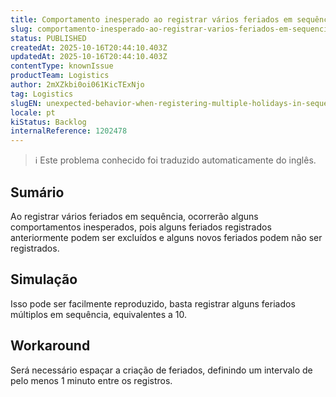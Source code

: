 ```yaml
---
title: Comportamento inesperado ao registrar vários feriados em sequência
slug: comportamento-inesperado-ao-registrar-varios-feriados-em-sequencia
status: PUBLISHED
createdAt: 2025-10-16T20:44:10.403Z
updatedAt: 2025-10-16T20:44:10.403Z
contentType: knownIssue
productTeam: Logistics
author: 2mXZkbi0oi061KicTExNjo
tag: Logistics
slugEN: unexpected-behavior-when-registering-multiple-holidays-in-sequence
locale: pt
kiStatus: Backlog
internalReference: 1202478
---
```


>ℹ️ Este problema conhecido foi traduzido automaticamente do inglês.

## Sumário


Ao registrar vários feriados em sequência, ocorrerão alguns comportamentos inesperados, pois alguns feriados registrados anteriormente podem ser excluídos e alguns novos feriados podem não ser registrados.
## Simulação


Isso pode ser facilmente reproduzido, basta registrar alguns feriados múltiplos em sequência, equivalentes a 10.


## Workaround


Será necessário espaçar a criação de feriados, definindo um intervalo de pelo menos 1 minuto entre os registros.



